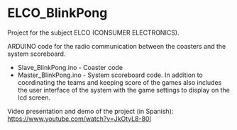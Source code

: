 # ELCO_BlinkPong
Project for the subject ELCO (CONSUMER ELECTRONICS). 

ARDUINO code for the radio communication between the coasters and the system scoreboard.
- Slave_BlinkPong.ino - Coaster code
- Master_BlinkPong.ino - System scoreboard code. In addition to coordinating the teams and keeping score of the games also includes the user interface of the system with the game settings to display on the lcd screen.

Video presentation and demo of the project (in Spanish):
https://www.youtube.com/watch?v=JkOtyL8-80I
